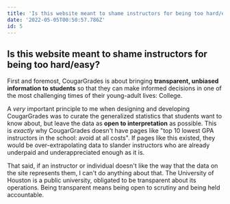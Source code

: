 ```yaml
---
title: 'Is this website meant to shame instructors for being too hard/easy?'
date: '2022-05-05T00:50:57.786Z'
id: 5
---
```


## Is this website meant to shame instructors for being too hard/easy?

First and foremost, CougarGrades is about bringing **transparent, unbiased information to students** so that they 
can make informed decisions in one of the most challenging times of their young-adult lives: College.

A *very* important principle to me when designing and developing CougarGrades was to curate the generalized 
statistics that students want to know about, but leave the data as **open to interpretation** as possible.
This is *exactly* why CougarGrades doesn't have pages like "top 10 lowest GPA instructors 
in the school: avoid at all costs". If pages like this existed, they would be over-extrapolating 
data to slander instructors who are already underpaid and underappreciated enough as it is.


That said, if an instructor or individual doesn't like the way that the data on the site represents them, I can't do anything about that.
The University of Houston is a public university, obligated to be transparent about its operations. Being transparent means being open to scrutiny and being held accountable.
